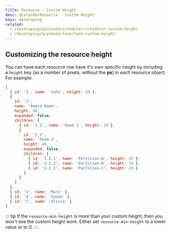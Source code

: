 ```yaml
---
title: Resource - Custom Height
desc: QCalendarResource - Custom Height
keys: developing
related:
  - /developing/qcalendarscheduler/scheduler-custom-height
  - /developing/qcalendartask/task-custom-height
---
```

## Customizing the resource height

You can have each resource row have it's own specific height by including a `height` key (as a number of pixels, without the **px**) in each resource object. For example:

```js
[
  { id: '1', name: 'John', height: 20 },
  {
    id: '2',
    name: 'Board Room',
    height: 40,
    expanded: false,
    children: [
      { id: '2.1', name: 'Room-1', height: 20 },
      {
        id: '2.2',
        name: 'Room-2',
        height: 40,
        expanded: false,
        children: [
          { id: '2.2.1', name: 'Partition-A', height: 20 },
          { id: '2.2.2', name: 'Partition-B', height: 20 },
          { id: '2.2.2', name: 'Partition-C', height: 20 }
        ]
      }
    ]
  },
  { id: '3', name: 'Mary' },
  { id: '4', name: 'Susan' },
  { id: '5', name: 'Olivia' }
]
```

::: tip
If the `resource-min-height` is more than your custom height, then you won't see the custom height work. Either set `resource-min-height` to a lower value or to 0.
:::

<example-viewer
  title="Custom Height"
  file="ResourceCustomHeight"
  codepen-title="QCalendarResource"
/>
